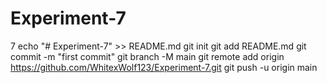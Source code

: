 # Experiment-7
7
echo "# Experiment-7" >> README.md
git init
git add README.md
git commit -m "first commit"
git branch -M main
git remote add origin https://github.com/WhitexWolf123/Experiment-7.git
git push -u origin main
